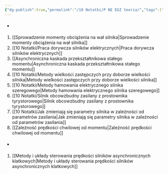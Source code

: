 ```yaml
---
{"dg-publish":true,"permalink":"/10 Notatki/P NE EGZ teoria/","tags":["gardenEntry"]}
---
```


* #### 
<div class="transclusion internal-embed is-loaded"><div class="markdown-embed">




1. [[Sprowadzenie momenty obciążenia na wał silnika\|Sprowadzenie momenty obciążenia na wał silnika]]
2. [[10 Notatki/Praca dorywcza silników elektrycznych\|Praca dorywcza silników elektrycznych]]
3. [[Asynchroniczna kaskada przekształtnikowa stałego momentu\|Asynchroniczna kaskada przekształtnikowa stałego momentu]]
4. [[10 Notatki/Metody wielkości zastępczych przy doborze wielkości silnika\|Metody wielkości zastępczych przy doborze wielkości silnika]]
5. [[10 Notatki/Metody hamowania elektrycznego silnika szeregowego\|Metody hamowania elektrycznego silnika szeregowego]]
6. [[10 Notatki/Silnik obcowzbudny zasilany z prostownika tyrystorowego\|Silnik obcowzbudny zasilany z prostownika tyrystorowego]]
7. [[10 Notatki/Jak zmieniają się parametry silnika w zależności od parametrów zasilania\|Jak zmieniają się parametry silnika w zależności od parametrów zasilania]]
8. [[Zależność prędkości chwilowej od momentu\|Zależność prędkości chwilowej od momentu]]

</div></div>

* #### 
<div class="transclusion internal-embed is-loaded"><div class="markdown-embed">




1. [[Metody i układy sterowania prędkości silników asynchronicznych klatkowych\|Metody i układy sterowania prędkości silników asynchronicznych klatkowych]]

</div></div>
